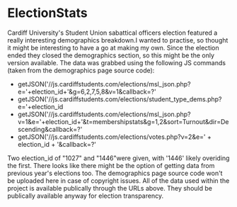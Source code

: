 # ElectionStats
Cardiff University's Student Union sabattical officers election featured a really interesting demographics breakdown.I wanted to practise, so thought it might be interesting to have a go at making my own. Since the election ended they closed the demographics section, so this might be the only version available. The data was grabbed using the following JS commands (taken from the demographics page source code):

* getJSON('//js.cardiffstudents.com/elections/msl_json.php?e='+election_id+'&g=6,2,7,5,8&v=1&callback=?'
* getJSON('//js.cardiffstudents.com/elections/student_type_dems.php?e='+election_id
* getJSON('//js.cardiffstudents.com/elections/msl_json.php?v=1&e='+election_id+'&t=membershipstats&g=1,2&sort=Turnout&dir=Descending&callback=?'
* getJSON('//js.cardiffstudents.com/elections/votes.php?v=2&e=' + election_id + '&callback=?'

Two election_id of "1027" and "1446"were given, with '1446' likely overiding the first. There looks like there might be the option of getting data from previous year's elections too. 
The demographics page source code won't be uploaded here in case of copyright issues. All of the data used within the project is available publically through the URLs above. They should be publically available anyway for election transparency.
